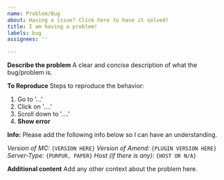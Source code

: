 ```yaml
---
name: Problem/Bug
about: Having a issue? Click here to have it solved!
title: I am having a problem!
labels: bug
assignees: ''

---
```


**Describe the problem**
A clear and concise description of what the bug/problem is.

**To Reproduce**
Steps to reproduce the behavior:
1. Go to '...'
2. Click on '....'
3. Scroll down to '....'
4. **Show error**


**Info:**
 Please add the following info below so I can have an understanding.

*Version of MC:* `{VERSION HERE}`
*Version of Amend:* `{PLUGIN VERSION HERE}`
*Server-Type:* `{PURPUR, PAPER}`
*Host (if there is any):* `{HOST OR N/A}`


**Additional content**
Add any other context about the problem here.
